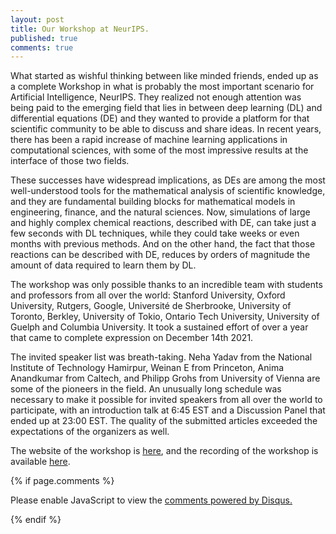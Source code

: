 ```yaml
---
layout: post
title: Our Workshop at NeurIPS.
published: true
comments: true
---
```


What started as wishful thinking between like minded friends, ended up as a complete Workshop 
in what is probably the most important scenario for Artificial Intelligence, NeurIPS. They realized 
not enough attention was being paid to the emerging field that lies in between deep learning (DL) 
and differential equations (DE) and they wanted to provide a platform for that scientific community 
to be able to discuss and share ideas. In recent years, there has been a rapid increase of machine 
learning applications in computational sciences, with some of the most impressive results at the 
interface of those two fields. 

These successes have widespread implications, as DEs are among the most well-understood tools for 
the mathematical analysis of scientific knowledge, and they are fundamental building blocks for 
mathematical models in engineering, finance, and the natural sciences. Now, simulations of large 
and highly complex chemical reactions, described with DE, can take just a few seconds with DL 
techniques, while they could take weeks or even months with previous methods. And on the other 
hand, the fact that those reactions can be described with DE, reduces by orders of magnitude the 
amount of data required to learn them by DL.

The workshop was only possible thanks to an incredible team with students and professors from all 
over the world: Stanford University, Oxford University, Rutgers, Google, Université de Sherbrooke, 
University of Toronto, Berkley, University of Tokio, Ontario Tech University, University of Guelph 
and Columbia University. It took a sustained effort of over a year that came to complete 
expression on December 14th 2021.

The invited speaker list was breath-taking. Neha Yadav from the National Institute of Technology Hamirpur, 
Weinan E from Princeton, Anima Anandkumar from Caltech, and Philipp Grohs from University of Vienna 
are some of the pioneers in the field. 
An unusually long schedule was necessary to 
make it possible for invited speakers from all over the world to participate, with an introduction 
talk at 6:45 EST and a Discussion Panel that ended up at 23:00 EST.
The quality of the submitted articles exceeded the expectations of the organizers as well.

The website of the workshop is [here](https://dl-de.github.io/), and the recording of the workshop is available [here](https://nips.cc/virtual/2021/workshop/21880).


{% if page.comments %} 



<div id="disqus_thread"></div>
<script>

/**
*  RECOMMENDED CONFIGURATION VARIABLES: EDIT AND UNCOMMENT THE SECTION BELOW TO INSERT DYNAMIC VALUES FROM YOUR PLATFORM OR CMS.
*  LEARN WHY DEFINING THESE VARIABLES IS IMPORTANT: https://disqus.com/admin/universalcode/#configuration-variables*/
/*
var disqus_config = function () {
this.page.url = PAGE_URL;  // Replace PAGE_URL with your page's canonical URL variable
this.page.identifier = PAGE_IDENTIFIER; // Replace PAGE_IDENTIFIER with your page's unique identifier variable
};
*/
(function() { // DON'T EDIT BELOW THIS LINE
var d = document, s = d.createElement('script');
s.src = 'https://https-lucehe-github-io.disqus.com/embed.js';
s.setAttribute('data-timestamp', +new Date());
(d.head || d.body).appendChild(s);
})();
</script>
<noscript>Please enable JavaScript to view the <a href="https://disqus.com/?ref_noscript">comments powered by Disqus.</a></noscript>



{% endif %}
